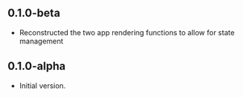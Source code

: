 ## 0.1.0-beta

- Reconstructed the two app rendering functions to allow for state management

## 0.1.0-alpha

- Initial version.
